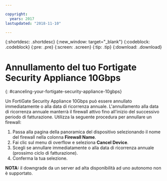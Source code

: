 ```yaml
---

copyright:
  years: 2017
lastupdated: "2018-11-10"

---
```


{:shortdesc: .shortdesc}
{:new_window: target="_blank"}
{:codeblock: .codeblock}
{:pre: .pre}
{:screen: .screen}
{:tip: .tip}
{:download: .download}

# Annullamento del tuo Fortigate Security Appliance 10Gbps
{: #canceling-your-fortigate-security-appliance-10gbps}

Un FortiGate Security Appliance 10Gbps può essere annullato immediatamente o alla data di ricorrenza annuale. L'annullamento alla data di ricorrenza annuale manterrà il firewall attivo fino all'inizio del successivo periodo di fatturazione. Utilizza la seguente procedura per annullare un firewall:

1. Passa alla pagina della panoramica del dispositivo selezionando il nome del firewall nella colonna **Firewall Name**.
2. Fai clic sul menu di overflow e seleziona **Cancel Device**.
3. Scegli se annullare immediatamente o alla data di ricorrenza annuale (prossimo ciclo di fatturazione).
4. Conferma la tua selezione.

**NOTA:** il downgrade da un server ad alta disponibilità ad uno autonomo non è supportato.
